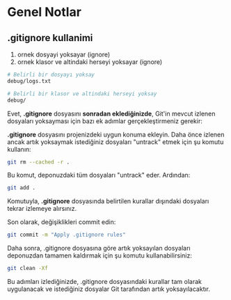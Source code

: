 

# Genel Notlar
## .gitignore kullanimi

1. ornek dosyayi yoksayar (ignore)
2. ornek klasor ve altindaki herseyi yoksayar (ignore)

```bash
# Belirli bir dosyayı yoksay
debug/logs.txt
```

```bash
# Belirli bir klasor ve altindaki herseyi yoksay
debug/
```


Evet, **.gitignore** dosyasını **sonradan eklediğinizde**, Git'in mevcut izlenen dosyaları yoksayması için bazı ek adımlar gerçekleştirmeniz gerekir:

**.gitignore** dosyasını projenizdeki uygun konuma ekleyin.
Daha önce izlenen ancak artık yoksaymak istediğiniz dosyaları "untrack" etmek için şu komutu kullanın:

```bash
git rm --cached -r .
```

Bu komut, deponuzdaki tüm dosyaları "untrack" eder. Ardından:
```bash
git add .
```

Komutuyla, **.gitignore** dosyasında belirtilen kurallar dışındaki dosyaları tekrar izlemeye alırsınız.

Son olarak, değişiklikleri commit edin:
```bash
git commit -m "Apply .gitignore rules"
```

Daha sonra, .gitignore dosyasına göre artık yoksayılan dosyaları deponuzdan tamamen kaldırmak için şu komutu kullanabilirsiniz:
```bash
git clean -Xf
```

Bu adımları izlediğinizde, .gitignore dosyasındaki kurallar tam olarak uygulanacak ve istediğiniz dosyalar Git tarafından artık yoksayılacaktır.


